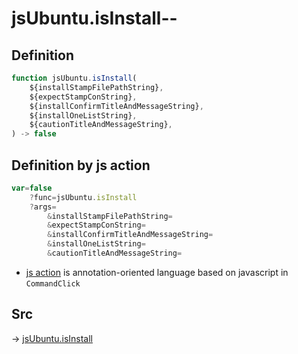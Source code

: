 # jsUbuntu.isInstall--

## Definition

```js.js
function jsUbuntu.isInstall(
	${installStampFilePathString},
	${expectStampConString},
	${installConfirmTitleAndMessageString},
	${installOneListString},
	${cautionTitleAndMessageString},
) -> false
```


## Definition by js action

```js.js
var=false
	?func=jsUbuntu.isInstall
	?args=
		&installStampFilePathString=
		&expectStampConString=
		&installConfirmTitleAndMessageString=
		&installOneListString=
		&cautionTitleAndMessageString=
```

- [js action](#) is annotation-oriented language based on javascript in `CommandClick`

## Src

-> [jsUbuntu.isInstall](https://github.com/puutaro/CommandClick/blob/master/app/src/main/java/com/puutaro/commandclick/fragment_lib/terminal_fragment/js_interface/JsUbuntu.kt#L287)


